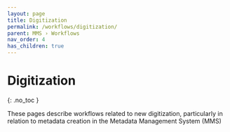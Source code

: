 ```yaml
---
layout: page
title: Digitization
permalink: /workflows/digitization/
parent: MMS › Workflows
nav_order: 4
has_children: true
---
```


# Digitization
{: .no_toc }

These pages describe workflows related to new digitization, particularly in relation to metadata creation in the Metadata Management System (MMS)
